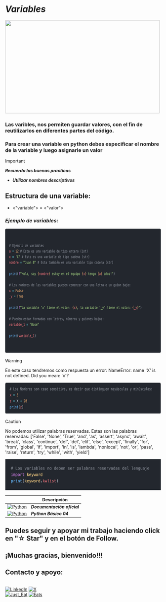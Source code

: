 # ***Variables***
<img src="https://cdn.educba.com/academy/wp-content/uploads/2019/09/Python-Variable-Types.png" width="500" height="300">

### Las varibles, nos permiten guardar valores, con el fin de reutilizarlos en diferentes partes del código.
### Para crear una variable en python debes especificar el nombre de la variable y luego asignarle un valor

> [!IMPORTANT]
> ***Recuerda las buenas practicas***
>+ ***Utilizar nombres descriptivos***

## Estructura de una variable:
+ <"variable"> =  <"valor">

### ***Ejemplo de variables:***

<img src="../imagenes/6.-Py03cd.png" width="700" height="400">

> [!WARNING]
> En este caso tendremos como respuesta un error:
> NameError: name 'X' is not defined. Did you mean: 'x'? 
<img src="../imagenes/7.-Py03cd.png" width="700" height="100">

> [!CAUTION]
>No podemos utilizar palabras reservadas.
>Estas son las palabras reservadas:
>['False', 'None', 'True', 'and', 'as', 'assert', 'async', 'await', 'break', 'class', 'continue', 'def', 'del', 'elif', 'else', 'except', 'finally', 'for', 'from', 'global', 'if', 'import', 'in', 'is', 'lambda', 'nonlocal', 'not', 'or', 'pass', 'raise', 'return', 'try', 'while', 'with', 'yield']
<img src="../imagenes/8.-Py03cd.png" width="700" height="100">


|  | Descripción |
|-----:|---------------|
| [![Python](https://img.shields.io/badge/python-3670A0?style=for-the-badge&logo=python&logoColor=ffdd54)](https://entrenamiento-python-basico.readthedocs.io/es/3.7/leccion1/index.html#) | ***Documentación oficial*** |
| [![Python](https://img.shields.io/badge/python-3670A0?style=for-the-badge&logo=python&logoColor=ffdd54)](../Python_NB/Python_NB04.md) | ***Python Básico 04*** |

## Puedes seguir y apoyar mi trabajo haciendo click en "☆ Star" y en el botón de Follow.
## ¡Muchas gracias, bienvenido!!!

## Contacto y apoyo:

<br>[![LinkedIn](https://img.shields.io/badge/Oscar_Florin-0077B5?style=for-the-badge&logo=linkedin&logoColor=white&labelColor=101010)](https://www.linkedin.com/in/oscarflorincontreras)
[![X](https://img.shields.io/badge/DevozzCloud-%23000000.svg?style=for-the-badge&logo=X&logoColor=white)](https://twitter.com/DevozzCloud)</br>
[![Just_Eat](https://img.shields.io/badge/🌮_Donaciones_para_tacos-7A1FA2?style=for-the-badge&logo=)](https://paypal.me/OscarFlorin?country.x=MX&locale.x=es_XC)
[![Eats](https://img.shields.io/badge/🐈_Donaciones_para_gatos-black?style=for-the-badge&logo=)](https://paypal.me/OscarFlorin?country.x=MX&locale.x=es_XC)
